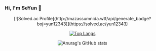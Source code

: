 ### Hi, I'm SeYun 👋


<!--
**ParkSeYun98/ParkSeYun98** is a ✨ _special_ ✨ repository because its `README.md` (this file) appears on your GitHub profile.

Here are some ideas to get you started:

- 🔭 I’m currently working on ...
- 🌱 I’m currently learning ...
- 👯 I’m looking to collaborate on ...
- 🤔 I’m looking for help with ...
- 💬 Ask me about ...
- 📫 How to reach me: ...
- 😄 Pronouns: ...
- ⚡ Fun fact: ...
-->



<div align="center">
  [![Solved.ac Profile](http://mazassumnida.wtf/api/generate_badge?boj=yun12343)](https://solved.ac/yun12343)<br/>



  [![Top Langs](https://github-readme-stats.vercel.app/api/top-langs/?username=ParkSeYun98&langs_count=8)](https://github.com/ParkSeYun98/github-readme-stats)



  ![Anurag's GitHub stats](https://github-readme-stats.vercel.app/api?username=ParkSeYun98&show_icons=true&theme=tokyonight)
</div>
